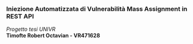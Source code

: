 ### Iniezione Automatizzata di Vulnerabilità Mass Assignment in REST API
*Progetto tesi UNIVR*</br>
**Timofte Robert Octavian - VR471628**
